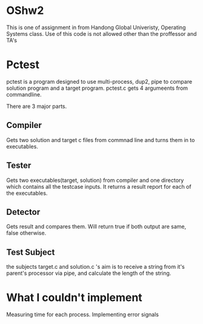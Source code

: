 # OShw2

This is one of assignment in from Handong Global Univeristy, Operating Systems class.
Use of this code is not allowed other than the proffessor and TA's
<youtube link here>
  
# Pctest
pctest is a program designed to use multi-process, dup2, pipe to compare solution program and a target program.
pctest.c gets 4 argumeents from commandline.

There are 3 major parts.

## Compiler
Gets two solution and target c files from commnad line and turns them in to executables.

## Tester
Gets two executables(target, solution) from compiler and one directory which contains all the testcase inputs.
It returns a result report for each of the executables.

## Detector
Gets result and compares them. Will return true if both output are same, false otherwise.

## Test Subject
the subjects target.c and solution.c 's aim is to receive a string from it's parent's processor via pipe, and calculate the length of the string.

# What I couldn't implement
Measuring time for each process.
Implementing error signals
